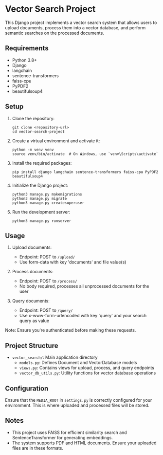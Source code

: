 # Vector Search Project

This Django project implements a vector search system that allows users to upload documents, process them into a vector database, and perform semantic searches on the processed documents.

## Requirements

- Python 3.8+
- Django
- langchain
- sentence-transformers
- faiss-cpu
- PyPDF2
- beautifulsoup4

## Setup

1. Clone the repository:
   ```
   git clone <repository-url>
   cd vector-search-project
   ```

2. Create a virtual environment and activate it:
   ```
   python -m venv venv
   source venv/bin/activate  # On Windows, use `venv\Scripts\activate`
   ```

3. Install the required packages:
   ```
   pip install django langchain sentence-transformers faiss-cpu PyPDF2 beautifulsoup4
   ```

4. Initialize the Django project:
   ```
   python3 manage.py makemigrations
   python3 manage.py migrate
   python3 manage.py createsuperuser
   ```

5. Run the development server:
   ```
   python3 manage.py runserver
   ```

## Usage

1. Upload documents: 
   - Endpoint: POST to `/upload/`
   - Use form-data with key 'documents' and file value(s)

2. Process documents: 
   - Endpoint: POST to `/process/`
   - No body required, processes all unprocessed documents for the user

3. Query documents: 
   - Endpoint: POST to `/query/`
   - Use x-www-form-urlencoded with key 'query' and your search query as value

Note: Ensure you're authenticated before making these requests.

## Project Structure

- `vector_search/`: Main application directory
  - `models.py`: Defines Document and VectorDatabase models
  - `views.py`: Contains views for upload, process, and query endpoints
  - `vector_db_utils.py`: Utility functions for vector database operations

## Configuration

Ensure that the `MEDIA_ROOT` in `settings.py` is correctly configured for your environment. This is where uploaded and processed files will be stored.

## Notes

- This project uses FAISS for efficient similarity search and SentenceTransformer for generating embeddings.
- The system supports PDF and HTML documents. Ensure your uploaded files are in these formats.